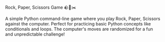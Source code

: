 Rock, Paper, Scissors Game 🪨📄✂️

A simple Python command-line game where you play Rock, Paper, Scissors against the computer. Perfect for practicing basic Python concepts like conditionals and loops. The computer's moves are randomized for a fun and unpredictable challenge!
